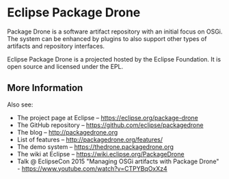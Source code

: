 # Eclipse Package Drone

Package Drone is a software artifact repository with an initial focus on OSGi.
The system can be enhanced by plugins to also support other types of artifacts
and repository interfaces.

Eclipse Package Drone is a projected hosted by the Eclipse Foundation. It is open source and licensed under the EPL.

## More Information

Also see:
 * The project page at Eclipse – https://eclipse.org/package-drone
 * The GitHub repository – https://github.com/eclipse/packagedrone
 * The blog – http://packagedrone.org
  * List of features – http://packagedrone.org/features/
 * The demo system – https://thedrone.packagedrone.org
 * The wiki at Eclipse – https://wiki.eclipse.org/PackageDrone
 * Talk @ EclipseCon 2015 "Managing OSGi artifacts with Package Drone" - https://www.youtube.com/watch?v=CTPYBqOxXz4
